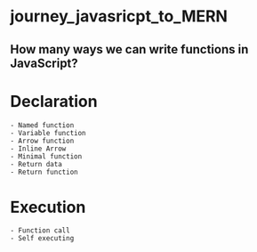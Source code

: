 # journey_javasricpt_to_MERN

## How many ways we can write functions in JavaScript?

  # Declaration
    - Named function
    - Variable function
    - Arrow function
    - Inline Arrow
    - Minimal function
    - Return data
    - Return function
    
  # Execution
    - Function call
    - Self executing